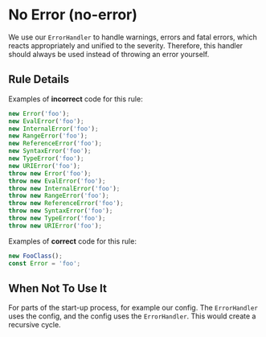 # No Error (no-error)

We use our `ErrorHandler` to handle warnings, errors and fatal errors,
which reacts appropriately and unified to the severity.
Therefore, this handler should always be used instead of throwing an error yourself.

## Rule Details

Examples of **incorrect** code for this rule:

```ts
new Error('foo');
new EvalError('foo');
new InternalError('foo');
new RangeError('foo');
new ReferenceError('foo');
new SyntaxError('foo');
new TypeError('foo');
new URIError('foo');
throw new Error('foo');
throw new EvalError('foo');
throw new InternalError('foo');
throw new RangeError('foo');
throw new ReferenceError('foo');
throw new SyntaxError('foo');
throw new TypeError('foo');
throw new URIError('foo');
```

Examples of **correct** code for this rule:

```ts
new FooClass();
const Error = 'foo';
```

## When Not To Use It

For parts of the start-up process, for example our config.
The `ErrorHandler` uses the config, and the config uses the `ErrorHandler`.
This would create a recursive cycle.
